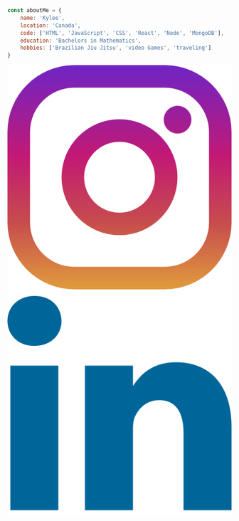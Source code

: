 <!-- - 👋 Hi, I’m @kyleebm
- 👀 I’m interested in ...
- 🌱 I’m currently learning ...
- 💞️ I’m looking to collaborate on ...
- 📫 How to reach me ...

kyleebm/kyleebm is a ✨ special ✨ repository because its `README.md` (this file) appears on your GitHub profile.
You can click the Preview link to take a look at your changes. -->

```javascript
const aboutMe = {
    name: 'Kylee',
    location: 'Canada',
    code: ['HTML', 'JavaScript', 'CSS', 'React', 'Node', 'MongoDB'],
    education: 'Bachelors in Mathematics',
    hobbies: ['Brazilian Jiu Jitsu', 'video Games', 'traveling'] 
}   
```

[![instaLogo](https://raw.githubusercontent.com/kyleebm/kyleebm/main/images/instagram.png)](https://www.instagram.com/kboiceym/) 
[![linkedinLogo](https://raw.githubusercontent.com/kyleebm/kyleebm/main/images/linkedin.png)](https://www.linkedin.com/in/kylee-boicey-macdonald-b0210923a/)
